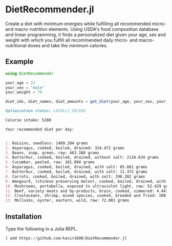 # DietRecommender.jl

Create a diet with minimum energies while fulfilling all recommended micro- and macro-nutrition elements. Using USDA's food composition database and linear programming, it finds a personalized diet given your age, sex and weight with which you fulfill all recommended daily micro- and macro-nutritional doses and take the minimum calories.

## Example

```julia
using DietRecommender

your_age = 22
your_sex = "male"
your_weight = 70

diet_ids, diet_names, diet_amounts = get_diet(your_age, your_sex, your_weight)
```

```md
Optimization status: LOCALLY_SOLVED 

Calorie intake: 5280 

Your recommended diet per day:


1. Raisins, seedless: 1489.284 grams
2. Asparagus, cooked, boiled, drained: 324.472 grams
3. Beans, snap, green, raw: 463.388 grams
4. Butterbur, cooked, boiled, drained, without salt: 2126.634 grams
5. Cucumber, peeled, raw: 101.094 grams
6. Asparagus, cooked, boiled, drained, with salt: 85.661 grams
7. Butterbur, cooked, boiled, drained, with salt: 11.372 grams
8. Carrots, cooked, boiled, drained, with salt: 298.302 grams
9. Waxgourd, (chinese preserving melon), cooked, boiled, drained, with salt: 71.164 grams
10. Mushrooms, portabella, exposed to ultraviolet light, raw: 52.429 grams
11. Beef, variety meats and by-products, brain, cooked, simmered: 4.443 grams
12. Crustaceans, shrimp, mixed species, cooked, breaded and fried: 100.296 grams
13. Mollusks, oyster, eastern, wild, raw: 72.081 grams
```

## Installation

Type the following in a Julia REPL.

```julia
] add https://github.com/kavir1698/DietRecommender.jl
```
